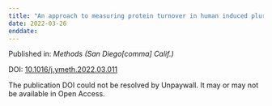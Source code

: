 ```yaml
---
title: "An approach to measuring protein turnover in human induced pluripotent stem cell organoids by mass spectrometry."
date: 2022-03-26
enddate:
---
```


Published in: *Methods (San Diego[comma] Calif.)*

DOI: [10.1016/j.ymeth.2022.03.011](https://doi.org/10.1016/j.ymeth.2022.03.011)

The publication DOI could not be resolved by Unpaywall. It may or may not be available in Open Access.


